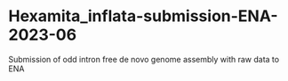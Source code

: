 # Hexamita_inflata-submission-ENA-2023-06
Submission of odd intron free de novo genome assembly with raw data to ENA
